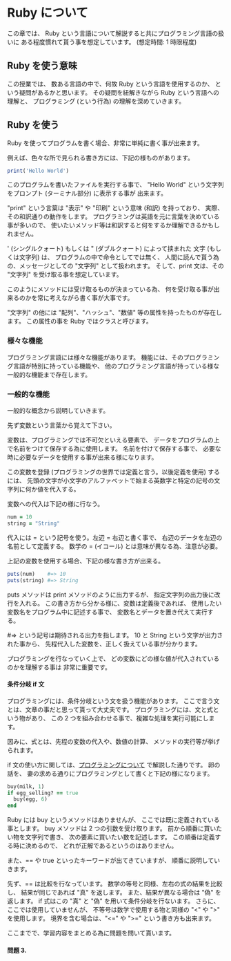 Ruby について
============

この章では、
Ruby という言語について解説すると共にプログラミング言語の扱いに
ある程度慣れて貰う事を想定しています。
(想定時間: 1 時限程度)

## Ruby を使う意味

この授業では、
数ある言語の中で、何故 Ruby という言語を使用するのか、
という疑問があるかと思います。
その疑問を紐解きながら Ruby という言語への理解と、
プログラミング (という行為) の理解を深めていきます。

## Ruby を使う

Ruby を使ってプログラムを書く場合、非常に単純に書く事が出来ます。

例えば、色々な所で見られる書き方には、下記の様ものがあります。
```ruby
print('Hello World')
```

このプログラムを書いたファイルを実行する事で、
"Hello World" という文字列をプロンプト (ターミナル部分) に表示する事が
出来ます。

"print" という言葉は "表示" や "印刷" という意味 (和訳) を持っており、
実際、その和訳通りの動作をします。
プログラミングは英語を元に言葉を決めている事が多いので、
使いたいメソッド等は和訳すると何をするか理解できるかもしれません。

' (シングルクォート) もしくは " (ダブルクォート) によって挟まれた
文字 (もしくは文字列) は、
プログラムの中で命令としてでは無く、
人間に読んで貰う為の、メッセージとしての "文字列" として扱われます。
そして、print 文は、その "文字列" を受け取る事を想定しています。

このようにメソッドには受け取るものが決まっている為、
何を受け取る事が出来るのかを常に考えながら書く事が大事です。

"文字列" の他には "配列"、"ハッシュ"、"数値" 
等の属性を持ったものが存在します。
この属性の事を Ruby ではクラスと呼びます。

### 様々な機能

プログラミング言語には様々な機能があります。
機能には、そのプログラミング言語が特別に持っている機能や、
他のプログラミング言語が持っている様な一般的な機能まで存在します。

### 一般的な機能

一般的な概念から説明していきます。

先ず変数という言葉から覚えて下さい。

変数は、プログラミングでは不可欠といえる要素で、
データをプログラムの上で名前をつけて保存する為に使用します。
名前を付けて保存する事で、
必要な時に必要なデータを使用する事が出来る様になります。

この変数を登録 (プログラミングの世界では定義と言う。以後定義を使用) するには、
先頭の文字が小文字のアルファベットで始まる英数字と特定の記号の文字列に何か値を代入する。

変数への代入は下記の様に行なう。
```ruby
num = 10
string = "String"
```

代入には = という記号を使う。左辺 = 右辺と書く事で、
右辺のデータを左辺の名前として定義する。
数学の = (イコール) とは意味が異なる為、注意が必要。

上記の変数を使用する場合、下記の様な書き方が出来る。
```ruby
puts(num)    #=> 10
puts(string) #=> String
```

puts メソッドは print メソッドのように出力するが、
指定文字列の出力後に改行を入れる。
この書き方から分かる様に、変数は定義後であれば、
使用したい変数名をプログラム中に記述する事で、
変数名とデータを置き代えて実行する。

\#=> という記号は期待される出力を指します。
10 と String という文字が出力された事から、
先程代入した変数を、正しく扱えている事が分かります。

プログラミングを行なっていく上で、
どの変数にどの様な値が代入されているのかを理解する事は
非常に重要です。

#### 条件分岐 if 文

プログラミングには、条件分岐という文を扱う機能があります。
ここで言う文とは、文章の事だと思って貰って大丈夫です。
プログラミングには、文と式という物があり、
この 2 つを組み合わせる事で、複雑な処理を実行可能にします。

因みに、式とは、先程の変数の代入や、数値の計算、
メソッドの実行等が挙げられます。

if 文の使い方に関しては、[プログラミングについて](./about-programming.md)
で解説した通りです。
卵の話を、
妻の求める通りにプログラミングとして書くと下記の様になります。

```ruby
buy(milk, 1)
if egg_selling? == true
  buy(egg, 6)
end
```

Ruby には buy というメソッドはありませんが、
ここでは既に定義されている事とします。
buy メソッドは 2 つの引数を受け取ります。
前から順番に買いたい物を文字列で書き、
次の要素に買いたい数を記述します。
この順番は定義する時に決めるので、
どれが正解であるというのはありません。

また、== や true といったキーワードが出てきていますが、
順番に説明していきます。

先ず、== は比較を行なっています。
数学の等号と同様、左右の式の結果を比較し、
結果が同じであれば "真" を返します。
また、結果が異なる場合は "偽" を返します。
if 式はこの "真" と "偽" を用いて条件分岐を行ないます。
さらに、ここでは使用していませんが、
不等号は数学で使用する物と同様の "<" や ">" を使用します。
境界を含む場合は、"<=" や ">=" という書き方も出来ます。

ここまでで、学習内容をまとめる為に問題を問いて貰います。

#### 問題 3.

